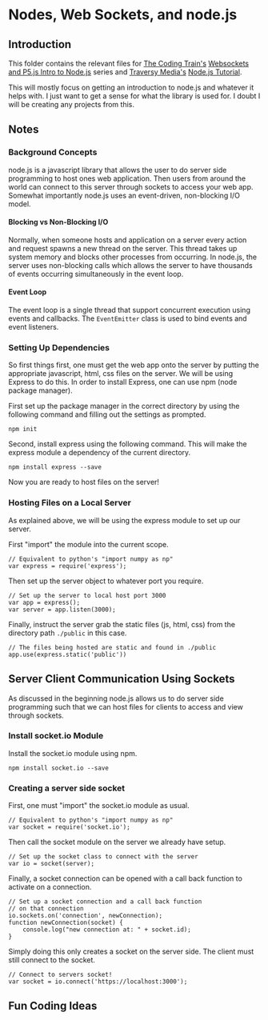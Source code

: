 # Nodes, Web Sockets, and node.js

## Introduction

This folder contains the relevant files for [The Coding Train's][codingTrain] [Websockets and P5.js Intro to Node.js][websockets] series and [Traversy Media's][traversy] [Node.js Tutorial][nodejs].

This will mostly focus on getting an introduction to node.js and whatever it helps with. I just want to get a sense for what the library is used for. I doubt I will be creating any projects from this.

## Notes


### Background Concepts
node.js is a javascript library that allows the user to do server side programming to host ones web application. Then users from around the world can connect to this server through sockets to access your web app. Somewhat importantly node.js uses an event-driven, non-blocking I/O model.

#### Blocking vs Non-Blocking I/O

Normally, when someone hosts and application on a server every action and request spawns a new thread on the server. This thread takes up system memory and blocks other processes from occurring. In node.js, the server uses non-blocking calls which allows the server to have thousands of events occurring simultaneously in the event loop.

#### Event Loop

The event loop is a single thread that support concurrent execution using events and callbacks. The `EventEmitter` class is used to bind events and event listeners.


### Setting Up Dependencies
So first things first, one must get the web app onto the server by putting the appropriate javascript, html, css files on the server. We will be using Express to do this. In order to install Express, one can use npm (node package manager).

First set up the package manager in the correct directory by using the following command and filling out the settings as prompted.
```
npm init
```
Second, install express using the following command. This will make the express module a dependency of the current directory.
```
npm install express --save
```
Now you are ready to host files on the server!

### Hosting Files on a Local Server
As explained above, we will be using the express module to set up our server.

First "import" the module into the current scope.
```
// Equivalent to python's "import numpy as np"
var express = require('express');
```

Then set up the server object to whatever port you require.
```
// Set up the server to local host port 3000
var app = express();
var server = app.listen(3000);
```

Finally, instruct the server grab the static files (js, html, css) from the directory path `./public` in this case.
```
// The files being hosted are static and found in ./public
app.use(express.static('public'))
```

## Server Client Communication Using Sockets

As discussed in the beginning node.js allows us to do server side programming such that we can host files for clients to access and view through sockets.

### Install socket.io Module

Install the socket.io module using npm.

```
npm install socket.io --save
```

### Creating a server side socket

First, one must "import" the socket.io module as usual.
```
// Equivalent to python's "import numpy as np"
var socket = require('socket.io');
```

Then call the socket module on the server we already have setup.
```
// Set up the socket class to connect with the server
var io = socket(server);
```
Finally, a socket connection can be opened with a call back function to activate on a connection.

```
// Set up a socket connection and a call back function
// on that connection
io.sockets.on('connection', newConnection);
function newConnection(socket) {
    console.log("new connection at: " + socket.id);
}
```

Simply doing this only creates a socket on the server side. The client must still connect to the socket.

```
// Connect to servers socket!
var socket = io.connect('https://localhost:3000');
```


## Fun Coding Ideas


[codingTrain]: https://www.youtube.com/channel/UCvjgXvBlbQiydffZU7m1_aw
[traversy]: https://www.youtube.com/channel/UC29ju8bIPH5as8OGnQzwJyA
[websockets]: https://www.youtube.com/playlist?list=PLRqwX-V7Uu6b36TzJidYfIYwTFEq3K5qH
[nodejs]: https://www.youtube.com/watch?v=U8XF6AFGqlc

